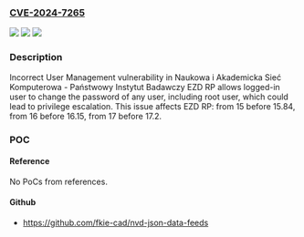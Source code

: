 ### [CVE-2024-7265](https://cve.mitre.org/cgi-bin/cvename.cgi?name=CVE-2024-7265)
![](https://img.shields.io/static/v1?label=Product&message=EZD%20RP&color=blue)
![](https://img.shields.io/static/v1?label=Version&message=15%3C%2015.84%20&color=brighgreen)
![](https://img.shields.io/static/v1?label=Vulnerability&message=CWE-286%20Incorrect%20User%20Management&color=brighgreen)

### Description

Incorrect User Management vulnerability in Naukowa i Akademicka Sieć Komputerowa - Państwowy Instytut Badawczy EZD RP allows logged-in user to change the password of any user, including root user, which could lead to privilege escalation. This issue affects EZD RP: from 15 before 15.84, from 16 before 16.15, from 17 before 17.2.

### POC

#### Reference
No PoCs from references.

#### Github
- https://github.com/fkie-cad/nvd-json-data-feeds

